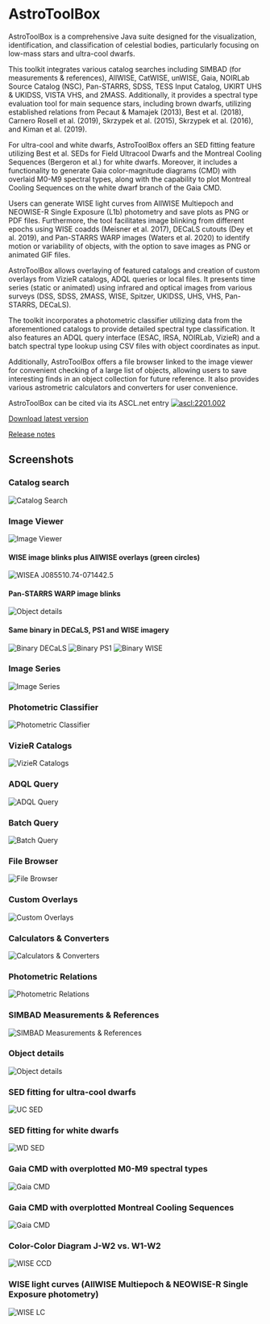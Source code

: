 # AstroToolBox

AstroToolBox is a comprehensive Java suite designed for the visualization, identification, and classification of celestial bodies, particularly focusing on low-mass stars and ultra-cool dwarfs.

This toolkit integrates various catalog searches including SIMBAD (for measurements & references), AllWISE, CatWISE, unWISE, Gaia, NOIRLab Source Catalog (NSC), Pan-STARRS, SDSS, TESS Input Catalog, UKIRT UHS & UKIDSS, VISTA VHS, and 2MASS. Additionally, it provides a spectral type evaluation tool for main sequence stars, including brown dwarfs, utilizing established relations from Pecaut & Mamajek (2013), Best et al. (2018), Carnero Rosell et al. (2019), Skrzypek et al. (2015), Skrzypek et al. (2016), and Kiman et al. (2019).

For ultra-cool and white dwarfs, AstroToolBox offers an SED fitting feature utilizing Best et al. SEDs for Field Ultracool Dwarfs and the Montreal Cooling Sequences (Bergeron et al.) for white dwarfs. Moreover, it includes a functionality to generate Gaia color-magnitude diagrams (CMD) with overlaid M0-M9 spectral types, along with the capability to plot Montreal Cooling Sequences on the white dwarf branch of the Gaia CMD.

Users can generate WISE light curves from AllWISE Multiepoch and NEOWISE-R Single Exposure (L1b) photometry and save plots as PNG or PDF files. Furthermore, the tool facilitates image blinking from different epochs using WISE coadds (Meisner et al. 2017), DECaLS cutouts (Dey et al. 2019), and Pan-STARRS WARP images (Waters et al. 2020) to identify motion or variability of objects, with the option to save images as PNG or animated GIF files.

AstroToolBox allows overlaying of featured catalogs and creation of custom overlays from VizieR catalogs, ADQL queries or local files. It presents time series (static or animated) using infrared and optical images from various surveys (DSS, SDSS, 2MASS, WISE, Spitzer, UKIDSS, UHS, VHS, Pan-STARRS, DECaLS).

The toolkit incorporates a photometric classifier utilizing data from the aforementioned catalogs to provide detailed spectral type classification. It also features an ADQL query interface (ESAC, IRSA, NOIRLab, VizieR) and a batch spectral type lookup using CSV files with object coordinates as input.

Additionally, AstroToolBox offers a file browser linked to the image viewer for convenient checking of a large list of objects, allowing users to save interesting finds in an object collection for future reference. It also provides various astrometric calculators and converters for user convenience.

AstroToolBox can be cited via its ASCL.net entry <a href="https://ascl.net/2201.002"><img src="https://img.shields.io/badge/ascl-2201.002-blue.svg?colorB=262255" alt="ascl:2201.002" /></a>

[Download latest version](releases/executables/AstroToolBox-3.4.0.jar)

[Release notes](releases/release%20notes.md)

## Screenshots

### Catalog search
![Catalog Search](images/Catalog%20Search.png)

### Image Viewer
![Image Viewer](images/Image%20Viewer.png)

#### WISE image blinks plus AllWISE overlays (green circles)
![WISEA J085510.74-071442.5](images/WISEA%20J085510.74-071442.5.gif)

#### Pan-STARRS WARP image blinks
![Object details](images/PS1%20WARP%20image%20blinks.gif)

#### Same binary in DECaLS, PS1 and WISE imagery
![Binary DECaLS](images/Binary%20DECaLS.gif)
![Binary PS1](images/Binary%20PS1.gif)
![Binary WISE](images/Binary%20WISE.gif)

### Image Series
![Image Series](images/Image%20Series.png)

### Photometric Classifier
![Photometric Classifier](images/Photometric%20Classifier.png)

### VizieR Catalogs
![VizieR Catalogs](images/VizieR%20Catalogs.png)

### ADQL Query
![ADQL Query](images/ADQL%20Query.png)

### Batch Query
![Batch Query](images/Batch%20Query.png)

### File Browser
![File Browser](images/File%20Browser.png)

### Custom Overlays
![Custom Overlays](images/Custom%20Overlays.png)

### Calculators & Converters
![Calculators & Converters](images/Calculators%20&%20Converters.png)

### Photometric Relations
![Photometric Relations](images/Photometric%20Relations.png)

### SIMBAD Measurements & References
![SIMBAD Measurements & References](images/SIMBAD%20measurements%20&%20references.png)

### Object details
![Object details](images/Object%20details.png)

### SED fitting for ultra-cool dwarfs
![UC SED](images/SED.png)

### SED fitting for white dwarfs
![WD SED](images/WD%20SED.png)

### Gaia CMD with overplotted M0-M9 spectral types
![Gaia CMD](images/Gaia%20CMD%20RD.png)

### Gaia CMD with overplotted Montreal Cooling Sequences 
![Gaia CMD](images/Gaia%20CMD%20WD.png)

### Color-Color Diagram J-W2 vs. W1-W2
![WISE CCD](images/WISE%20CCD.png)

### WISE light curves (AllWISE Multiepoch & NEOWISE-R Single Exposure photometry)
![WISE LC](images/WISE%20light%20curves.png)
